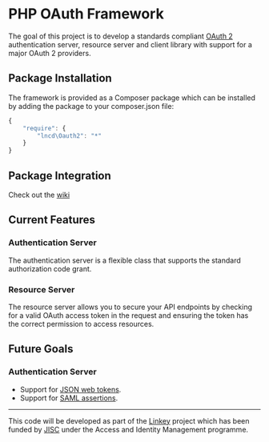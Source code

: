 # PHP OAuth Framework

The goal of this project is to develop a standards compliant [OAuth 2](http://tools.ietf.org/wg/oauth/draft-ietf-oauth-v2/) authentication server, resource server and client library with support for a major OAuth 2 providers.

## Package Installation

The framework is provided as a Composer package which can be installed by adding the package to your composer.json file:

```javascript
{
	"require": {  
		"lncd\Oauth2": "*"  
	}
}
```

## Package Integration

Check out the [wiki](https://github.com/lncd/OAuth2/wiki)

## Current Features

### Authentication Server

The authentication server is a flexible class that supports the standard authorization code grant.

### Resource Server

The resource server allows you to secure your API endpoints by checking for a valid OAuth access token in the request and ensuring the token has the correct permission to access resources.




## Future Goals

### Authentication Server

* Support for [JSON web tokens](http://tools.ietf.org/wg/oauth/draft-ietf-oauth-json-web-token/).
* Support for [SAML assertions](http://tools.ietf.org/wg/oauth/draft-ietf-oauth-saml2-bearer/).

---

This code will be developed as part of the [Linkey](http://linkey.blogs.lincoln.ac.uk) project which has been funded by [JISC](http://jisc.ac.uk) under the Access and Identity Management programme.
